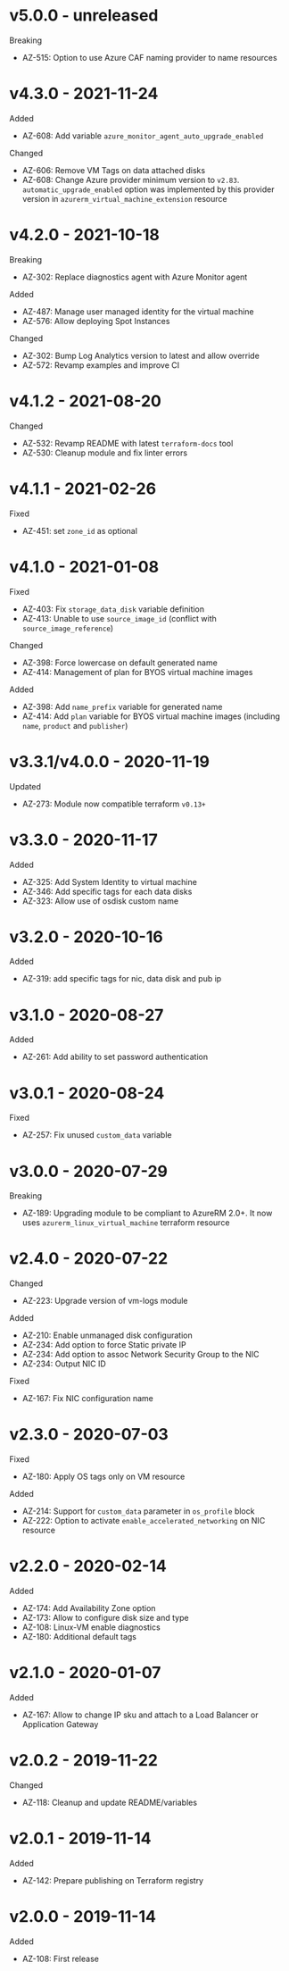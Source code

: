 # v5.0.0 - unreleased

Breaking
  * AZ-515: Option to use Azure CAF naming provider to name resources

# v4.3.0 - 2021-11-24

Added
  * AZ-608: Add variable `azure_monitor_agent_auto_upgrade_enabled`

Changed
  * AZ-606: Remove VM Tags on data attached disks
  * AZ-608: Change Azure provider minimum version to `v2.83`. `automatic_upgrade_enabled` option was implemented by this provider version in `azurerm_virtual_machine_extension` resource

# v4.2.0 - 2021-10-18

Breaking
  * AZ-302: Replace diagnostics agent with Azure Monitor agent

Added
  * AZ-487: Manage user managed identity for the virtual machine
  * AZ-576: Allow deploying Spot Instances

Changed
  * AZ-302: Bump Log Analytics version to latest and allow override
  * AZ-572: Revamp examples and improve CI

# v4.1.2 - 2021-08-20

Changed
  * AZ-532: Revamp README with latest `terraform-docs` tool
  * AZ-530: Cleanup module and fix linter errors

# v4.1.1 - 2021-02-26

Fixed
  * AZ-451: set `zone_id` as optional

# v4.1.0 - 2021-01-08

Fixed
  * AZ-403: Fix `storage_data_disk` variable definition
  * AZ-413: Unable to use `source_image_id` (conflict with `source_image_reference`)

Changed
  * AZ-398: Force lowercase on default generated name
  * AZ-414: Management of plan for BYOS virtual machine images

Added
  * AZ-398: Add `name_prefix` variable for generated name
  * AZ-414: Add `plan` variable for BYOS virtual machine images (including `name`, `product` and `publisher`)

# v3.3.1/v4.0.0 - 2020-11-19

Updated
  * AZ-273: Module now compatible terraform `v0.13+`

# v3.3.0 - 2020-11-17

Added
  * AZ-325: Add System Identity to virtual machine
  * AZ-346: Add specific tags for each data disks
  * AZ-323: Allow use of osdisk custom name

# v3.2.0 - 2020-10-16

Added
  * AZ-319: add specific tags for nic, data disk and pub ip

# v3.1.0 - 2020-08-27

Added
  * AZ-261: Add ability to set password authentication

# v3.0.1 - 2020-08-24

Fixed
  * AZ-257: Fix unused `custom_data` variable

# v3.0.0 - 2020-07-29

Breaking
  * AZ-189: Upgrading module to be compliant to AzureRM 2.0+. It now uses `azurerm_linux_virtual_machine` terraform resource

# v2.4.0 - 2020-07-22

Changed
  * AZ-223: Upgrade version of vm-logs module

Added
  * AZ-210: Enable unmanaged disk configuration
  * AZ-234: Add option to force Static private IP
  * AZ-234: Add option to assoc Network Security Group to the NIC
  * AZ-234: Output NIC ID

Fixed
  * AZ-167: Fix NIC configuration name

# v2.3.0 - 2020-07-03

Fixed
  * AZ-180: Apply OS tags only on VM resource

Added
  * AZ-214: Support for `custom_data` parameter in `os_profile` block
  * AZ-222: Option to activate `enable_accelerated_networking` on NIC resource

# v2.2.0 - 2020-02-14

Added
  * AZ-174: Add Availability Zone option
  * AZ-173: Allow to configure disk size and type
  * AZ-108: Linux-VM enable diagnostics
  * AZ-180: Additional default tags

# v2.1.0 - 2020-01-07

Added
  * AZ-167: Allow to change IP sku and attach to a Load Balancer or Application Gateway

# v2.0.2 - 2019-11-22

Changed
  * AZ-118: Cleanup and update README/variables

# v2.0.1 - 2019-11-14

Added
  * AZ-142: Prepare publishing on Terraform registry

# v2.0.0 - 2019-11-14

Added
  * AZ-108: First release

